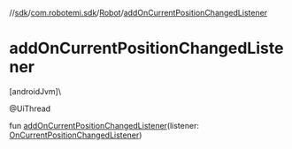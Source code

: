 //[sdk](../../../index.md)/[com.robotemi.sdk](../index.md)/[Robot](index.md)/[addOnCurrentPositionChangedListener](add-on-current-position-changed-listener.md)

# addOnCurrentPositionChangedListener

[androidJvm]\

@UiThread

fun [addOnCurrentPositionChangedListener](add-on-current-position-changed-listener.md)(listener: [OnCurrentPositionChangedListener](../../com.robotemi.sdk.navigation.listener/-on-current-position-changed-listener/index.md))
